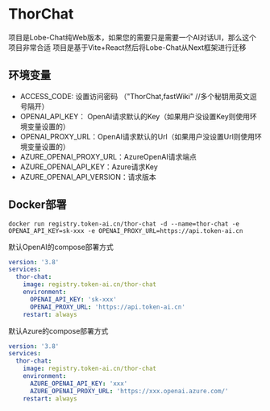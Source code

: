 # ThorChat

项目是Lobe-Chat纯Web版本，如果您的需要只是需要一个AI对话UI，那么这个项目非常合适
项目是基于Vite+React然后将Lobe-Chat从Next框架进行迁移 

## 环境变量

- ACCESS_CODE: 设置访问密码 （"ThorChat,fastWiki" //多个秘钥用英文逗号隔开）
- OPENAI_API_KEY： OpenAI请求默认的Key（如果用户没设置Key则使用环境变量设置的）
- OPENAI_PROXY_URL：OpenAI请求默认的Url（如果用户没设置Url则使用环境变量设置的）
- AZURE_OPENAI_PROXY_URL：AzureOpenAI请求端点
- AZURE_OPENAI_API_KEY：Azure请求Key
- AZURE_OPENAI_API_VERSION：请求版本



## Docker部署

```shell
docker run registry.token-ai.cn/thor-chat -d --name=thor-chat -e OPENAI_API_KEY=sk-xxx -e OPENAI_PROXY_URL=https://api.token-ai.cn
```

默认OpenAI的compose部署方式

```yml
version: '3.8'
services:
  thor-chat:
    image: registry.token-ai.cn/thor-chat
    environment:
      OPENAI_API_KEY: 'sk-xxx'
      OPENAI_PROXY_URL: 'https://api.token-ai.cn'
    restart: always
```

默认Azure的compose部署方式

```yml
version: '3.8'
services:
  thor-chat:
    image: registry.token-ai.cn/thor-chat
    environment:
      AZURE_OPENAI_API_KEY: 'xxx'
      AZURE_OPENAI_PROXY_URL: 'https://xxx.openai.azure.com/'
    restart: always
```